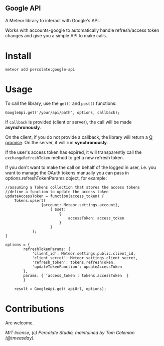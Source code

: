 Google API
----------

A Meteor library to interact with Google's API.

Works with accounts-google to automatically handle refresh/access token changes and give you a simple API to make calls.

# Install

```
meteor add percolate:google-api
```

# Usage

To call the library, use the `get()` and `post()` functions:

```
GoogleApi.get('/your/api/path', options, callback);
```

If `callback` is provided (client or server), the call will be made **asynchronously**. 

On the client, if you do not provide a callback, the library will return a [Q promise](https://github.com/kriskowal/q). On the server, it will run **synchronously**.

If the user's access token has expired, it will transparently call the `exchangeRefreshToken` method to get a new refresh token.

If you don't want to make the call on behalf of the logged in user, i.e. you want to manage the OAuth tokens manually you can pass in options.refreshTokenParams 
object, for example:

```
//assuming a Tokens collection that stores the access tokens
//define a function to update the access token
updateAccessToken = function(access_token) {    
    Tokens.upsert(
                {account: Meteor.settings.account},
                    { $set:
                        {                        
                            accessToken: access_token                            
                        }
                    }                
            );
}

options = {  
        refreshTokenParams: {
            'client_id': Meteor.settings.public.client_id,
            'client_secret': Meteor.settings.client_secret,
            'refresh_token': tokens.refreshToken,
            'updateTokenFunction': updateAccessToken
        },
        params: { 'access_token': tokens.accessToken  }
        }

    result = GoogleApi.get( apiUrl, options);
```

# Contributions

Are welcome.

*MIT license, (c) Percolate Studio, maintained by Tom Coleman (@tmeasday).*
